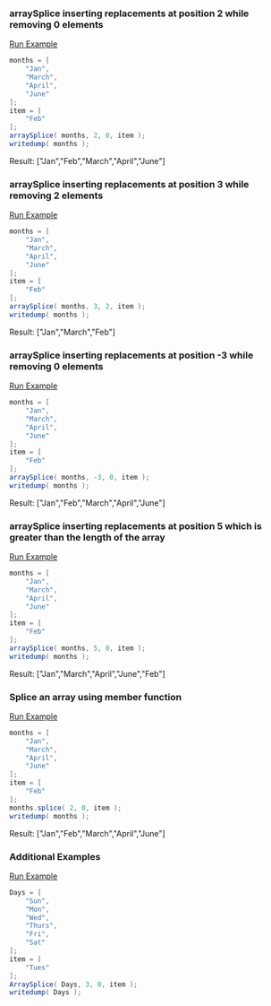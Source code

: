 ### arraySplice inserting replacements at position 2 while removing 0 elements



<a href="https://try.boxlang.io/?code=eJzLzc8ryShWsFWIVuDiVPJKzFPSAdK%2BiUXJGWCWY0FRZg6Y5VWal6rEFWvNlVmSmgvSABRzS00CCyUWFSVWBhfkZCanaijkgo3UUTDSUTDQUQCr1rTmKi8CslJKcwtgCkCCAGPBI3Y%3D" target="_blank">Run Example</a>

```java
months = [ 
	"Jan",
	"March",
	"April",
	"June"
];
item = [
	"Feb"
];
arraySplice( months, 2, 0, item );
writedump( months );

```

Result: ["Jan","Feb","March","April","June"]

### arraySplice inserting replacements at position 3 while removing 2 elements



<a href="https://try.boxlang.io/?code=eJzLzc8ryShWsFWIVuDiVPJKzFPSAdK%2BiUXJGWCWY0FRZg6Y5VWal6rEFWvNlVmSmgvSABRzS00CCyUWFSVWBhfkZCanaijkgo3UUTDWUTDSUQCr1rTmKi8CslJKcwtgCkCCAGQkI3k%3D" target="_blank">Run Example</a>

```java
months = [ 
	"Jan",
	"March",
	"April",
	"June"
];
item = [
	"Feb"
];
arraySplice( months, 3, 2, item );
writedump( months );

```

Result: ["Jan","March","Feb"]

### arraySplice inserting replacements at position -3 while removing 0 elements



<a href="https://try.boxlang.io/?code=eJzLzc8ryShWsFWIVuDiVPJKzFPSAdK%2BiUXJGWCWY0FRZg6Y5VWal6rEFWvNlVmSmgvSABRzS00CCyUWFSVWBhfkZCanaijkgo3UUdA11lEw0FEAK9e05iovArJSSnMLYCpAggCDJyOk" target="_blank">Run Example</a>

```java
months = [ 
	"Jan",
	"March",
	"April",
	"June"
];
item = [
	"Feb"
];
arraySplice( months, -3, 0, item );
writedump( months );

```

Result: ["Jan","Feb","March","April","June"]

### arraySplice inserting replacements at position 5 which is greater than the length of the array



<a href="https://try.boxlang.io/?code=eJzLzc8ryShWsFWIVuDiVPJKzFPSAdK%2BiUXJGWCWY0FRZg6Y5VWal6rEFWvNlVmSmgvSABRzS00CCyUWFSVWBhfkZCanaijkgo3UUTDVUTDQUQCr1rTmKi8CslJKcwtgCkCCAGQqI3k%3D" target="_blank">Run Example</a>

```java
months = [ 
	"Jan",
	"March",
	"April",
	"June"
];
item = [
	"Feb"
];
arraySplice( months, 5, 0, item );
writedump( months );

```

Result: ["Jan","March","April","June","Feb"]

### Splice an array using member function



<a href="https://try.boxlang.io/?code=eJzLzc8ryShWsFWIVuDiVPJKzFPSAdK%2BiUXJGWCWY0FRZg6Y5VWal6rEFWvNlVmSmgvSABRzS00CC%2BWCTdErLsjJTE7VUDDSUTDQUQCr07TmKi8CslJKcws0FCDqQIIAiRAhWQ%3D%3D" target="_blank">Run Example</a>

```java
months = [ 
	"Jan",
	"March",
	"April",
	"June"
];
item = [
	"Feb"
];
months.splice( 2, 0, item );
writedump( months );

```

Result: ["Jan","Feb","March","April","June"]

### Additional Examples

<a href="https://try.boxlang.io/?code=eJxzSawsVrBViFbg4lQKLs1T0gHSvvkQOjw1BUyHZJQWFYNZbkWZYDo4sUSJK9aaK7MkNRekG6SoNLUYLOZYVJRYGVyQk5mcqqHgAjReR8FYR8FARwGsWNOaq7wIyEopzS2ASIOEALc4Iyo%3D" target="_blank">Run Example</a>

```java
Days = [ 
	"Sun",
	"Mon",
	"Wed",
	"Thurs",
	"Fri",
	"Sat"
];
item = [
	"Tues"
];
ArraySplice( Days, 3, 0, item );
writedump( Days );

```


